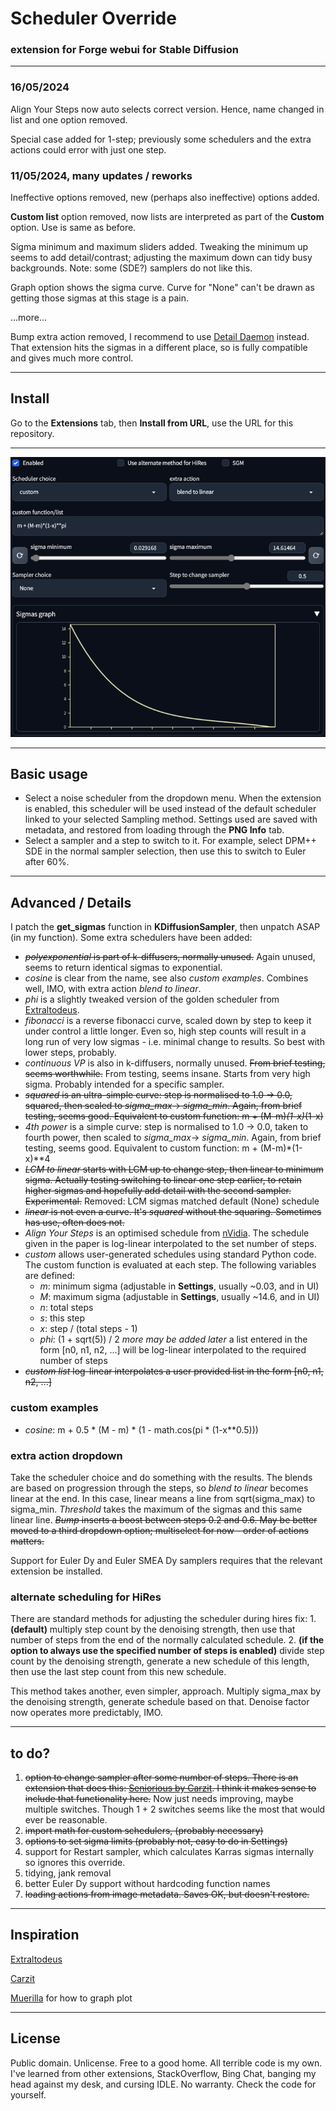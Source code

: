 ﻿# Scheduler Override #
### extension for Forge webui for Stable Diffusion ###
---
### 16/05/2024 ###
Align Your Steps now auto selects correct version. Hence, name changed in list and one option removed.

Special case added for 1-step; previously some schedulers and the extra actions could error with just one step.

### 11/05/2024, many updates / reworks ###
Ineffective options removed, new (perhaps also ineffective) options added.

**Custom list** option removed, now lists are interpreted as part of the **Custom** option. Use is same as before.

Sigma minimum and maximum sliders added. Tweaking the minimum up seems to add detail/contrast; adjusting the maximum down can tidy busy backgrounds. Note: some (SDE?) samplers do not like this.

Graph option shows the sigma curve. Curve for "None" can't be drawn as getting those sigmas at this stage is a pain.

...more...

Bump extra action removed, I recommend to use [Detail Daemon](https://github.com/muerrilla/sd-webui-detail-daemon) instead. That extension hits the sigmas in a different place, so is fully compatible and gives much more control.

---
## Install ##
Go to the **Extensions** tab, then **Install from URL**, use the URL for this repository.

--- 
![](screenshot.png "image of extension UI")

---
## Basic usage ##
*	Select a noise scheduler from the dropdown menu. When the extension is enabled, this scheduler will be used instead of the default scheduler linked to your selected Sampling method.
Settings used are saved with metadata, and restored from loading through the **PNG Info** tab.
*	Select a sampler and a step to switch to it. For example, select DPM++ SDE in the normal sampler selection, then use this to switch to Euler after 60%.
---
## Advanced / Details ##
I patch the **get_sigmas** function in **KDiffusionSampler**, then unpatch ASAP (in my function).
Some extra schedulers have been added:
* ~~*polyexponential* is part of k-diffusers, normally unused.~~ Again unused, seems to return identical sigmas to exponential.
* *cosine* is clear from the name, see also *custom examples*. Combines well, IMO, with extra action *blend to linear*.
* *phi* is a slightly tweaked version of the golden scheduler from [Extraltodeus](https://github.com/Extraltodeus/sigmas_tools_and_the_golden_scheduler).
* *fibonacci* is a reverse fibonacci curve, scaled down by step to keep it under control a little longer. Even so, high step counts will result in a long run of very low sigmas - i.e. minimal change to results. So best with lower steps, probably.
* *continuous VP* is also in k-diffusers, normally unused. ~~From brief testing, seems worthwhile.~~ From testing, seems insane. Starts from very high sigma. Probably intended for a specific sampler.
* ~~*squared* is an ultra-simple curve: step is normalised to 1.0 -> 0.0, squared, then scaled to *sigma_max*-> *sigma_min*. Again, from brief testing, seems good. Equivalent to custom function: m + (M-m)*(1-x)*(1-x)~~
* *4th power* is a simple curve: step is normalised to 1.0 -> 0.0, taken to fourth power, then scaled to *sigma_max*-> *sigma_min*. Again, from brief testing, seems good. Equivalent to custom function: m + (M-m)*(1-x)**4
* ~~*LCM to linear* starts with LCM up to change step, then linear to minimum sigma. Actually testing switching to linear one step earlier, to retain higher sigmas and hopefully add detail with the second sampler. Experimental.~~ Removed: LCM sigmas matched default (None) schedule
* ~~*linear* is not even a curve. It's *squared* without the squaring. Sometimes has use, often does not.~~
* *Align Your Steps* is an optimised schedule from [nVidia](https://research.nvidia.com/labs/toronto-ai/AlignYourSteps/). The schedule given in the paper is log-linear interpolated to the set number of steps.
* *custom* allows user-generated schedules using standard Python code. The custom function is evaluated at each step. The following variables are defined:
	* *m*: minimum sigma (adjustable in **Settings**, usually ~0.03, and in UI)
	* *M*: maximum sigma (adjustable in **Settings**, usually ~14.6, and in UI)
	* *n*: total steps
	* *s*: this step
	* *x*: step / (total steps - 1)
	* *phi*: (1 + sqrt(5)) / 2
	*more may be added later*
	a list entered in the form [n0, n1, n2, ...] will be log-linear interpolated to the required number of steps
* ~~*custom list* log-linear interpolates a user provided list in the form [n0, n1, n2, ...]~~

### custom examples ###
* *cosine*: m + 0.5 * (M - m) * (1 - math.cos(pi * (1-x**0.5)))

### extra action dropdown ###
Take the scheduler choice and do something with the results. The blends are based on progression through the steps, so *blend to linear* becomes linear at the end. In this case, linear means a line from sqrt(sigma_max) to sigma_min. *Threshold* takes the maximum of the sigmas and this same linear line. ~~*Bump* inserts a boost between steps 0.2 and 0.6. May be better moved to a third dropdown option; multiselect for now - order of actions matters.~~


Support for Euler Dy and Euler SMEA Dy samplers requires that the relevant extension be installed.

### alternate scheduling for HiRes ###
There are standard methods for adjusting the scheduler during hires fix:
	1. **(default)** multiply step count by the denoising strength, then use that number of steps from the end of the normally calculated schedule.
	2. **(if the option to always use the specified number of steps is enabled)** divide step count by the denoising strength, generate a new schedule of this length, then use the last step count from this new schedule.

This method takes another, even simpler, approach. Multiply sigma_max by the denoising strength, generate schedule based on that. Denoise factor now operates more predictably, IMO.

---
## to do? ##
1. ~~option to change sampler after some number of steps. There is an extension that does this: [Seniorious by Carzit](https://github.com/Carzit/sd-webui-samplers-scheduler). I think it makes sense to include that functionality here.~~
	Now just needs improving, maybe multiple switches. Though 1 + 2 switches seems like the most that would ever be reasonable.
2. ~~import math for custom schedulers, (probably necessary)~~
3. ~~options to set sigma limits (probably not, easy to do in Settings)~~
4. support for Restart sampler, which calculates Karras sigmas internally so ignores this override.
5. tidying, jank removal
6. better Euler Dy support without hardcoding function names
7. ~~loading actions from image metadata. Saves OK, but doesn't restore.~~


---
## Inspiration ##
[Extraltodeus](https://github.com/Extraltodeus/sigmas_tools_and_the_golden_scheduler)

[Carzit](https://github.com/Carzit/sd-webui-samplers-scheduler)

[Muerilla](https://github.com/muerrilla/sd-webui-detail-daemon) for how to graph plot

---
## License ##
Public domain. Unlicense. Free to a good home.
All terrible code is my own. I've learned from other extensions, StackOverflow, Bing Chat, banging my head against my desk, and cursing IDLE. No warranty. Check the code for yourself.

